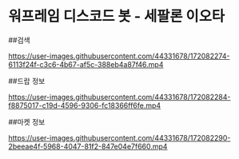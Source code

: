 # 워프레임 디스코드 봇 - 세팔론 이오타

##검색    

https://user-images.githubusercontent.com/44331678/172082274-6113f24f-c3c6-4b67-af5c-388eb4a87f46.mp4


##드랍 정보    

https://user-images.githubusercontent.com/44331678/172082284-f8875017-c19d-4596-9306-fc18366ff6fe.mp4


##마켓 정보    

https://user-images.githubusercontent.com/44331678/172082290-2beeae4f-5968-4047-81f2-847e04e7f660.mp4

